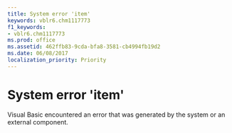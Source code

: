 ```yaml
---
title: System error 'item'
keywords: vblr6.chm1117773
f1_keywords:
- vblr6.chm1117773
ms.prod: office
ms.assetid: 462ffb83-9cda-bfa8-3581-cb4994fb19d2
ms.date: 06/08/2017
localization_priority: Priority
---
```



# System error 'item'

Visual Basic encountered an error that was generated by the system or an external component.


